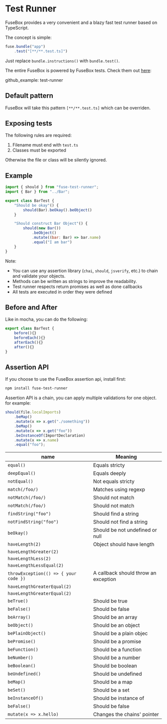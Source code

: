 # Test Runner

FuseBox provides a very convenient and a blazy fast test runner based on TypeScript.

The concept is simple:

```js
fuse.bundle("app")
    .test("[**/**.test.ts]")
```

Just replace `bundle.instructions()` with `bundle.test()`.

The entire FuseBox is powered by FuseBox tests. Check them out [here](https://github.com/fuse-box/fuse-box/tree/master/src/tests):


github_example: test-runner

## Default pattern

FuseBox will take this pattern `[**/**.test.ts]` which can be overriden.

## Exposing tests

The following rules are required:

1. Filename must end with `test.ts` 
2. Classes must be exported

Otherwise the file or class will be silently ignored.

## Example

```js
import { should } from "fuse-test-runner";
import { Bar } from "../Bar";

export class BarTest {
    "Should be okay"() {
        should(Bar).beOkay().beObject()
    }

    "Should construct Bar Object"() {
        should(new Bar())
            .beObject()
            .mutate((bar: Bar) => bar.name)
            .equal("I am bar")
    }
}
```

Note:

* You can use any assertion library (`chai`, `should`, `jsverify`, etc.) to chain and validate your objects.
* Methods can be written as strings to improve the readability.
* Test runner respects return promises as well as done callbacks
* All tests are executed in order they were defined

## Before and After

Like in mocha, you can do the following:

```js
export class BarTest {
    before(){}
    beforeEach(){}
    afterEach(){}
    after(){}
}
```

## Assertion API

If you choose to use the FuseBox assertion api, install first:

```bash
npm install fuse-test-runner
```

Assertion API is a chain, you can apply multiple validations for one object.
for example:

```js
should(file.localImports)
    .beMap()
    .mutate(x => x.get("./something"))
    .beMap()
    .mutate(x => x.get("foo"))
    .beInstanceOf(ImportDeclaration)
    .mutate(x => x.name)
    .equal("foo");
```

| name | Meaning |
| ------------- | ------------- |
| ` equal() `   | Equals stricty  |
| ` deepEqual() `   | Equals deeply  |
| ` notEqual() `   | Not equals stricty  |
| ` match(/foo/) `   | Matches  using regexp |
| ` notMatch(/foo/) `   | Should not match |
| ` notMatch(/foo/) `   | Should not match |
| ` findString("foo") `   | Should find a string |
| ` notFindString("foo") `   | Should not find a string |
| ` beOkay() `   | Should be not undefined or null |
| ` haveLength(2) `   | Object should have length |
| ` haveLengthGreater(2) `   |  |
| ` haveLengthLess(2) `   |  |
| ` haveLengthLessEqual(2) `   |  |
| ` throwException(() => { your code }) `   | A callback should throw an exception |
| ` haveLengthGreaterEqual(2) `   |  |
| ` haveLengthGreaterEqual(2) `   |  |
| ` beTrue() `   | Should be true |
| ` beFalse() `   | Should be false |
| ` beArray() `   | Should be an array |
| ` beObject() `   | Should be an object |
| ` bePlainObject() `   | Should be a plain objec |
| ` bePromise() `   | Should be a promise |
| ` beFunction() `   | Should be a function |
| ` beNumber() `   | Should be a number |
| ` beBoolean() `   | Should be boolean |
| ` beUndefined() `   | Should be undefined |
| ` beMap() `   | Should be a map |
| ` beSet() `   | Should be a set |
| ` beInstanceOf() `   | Should be instance of |
| ` beFalse() `   | Should be false |
| ` mutate(x => x.hello) `   | Changes the chains' pointer |



